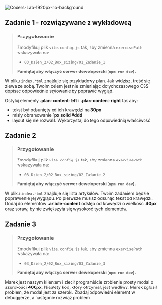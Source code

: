 ![Coders-Lab-1920px-no-background](https://user-images.githubusercontent.com/30623667/104709394-2cabee80-571f-11eb-9518-ea6a794e558e.png)


## Zadanie 1 - rozwiązywane z wykładowcą

> ### Przygotowanie
>
> Zmodyfikuj plik `vite.config.js` tak, aby zmienna `exercisePath` wskazywała na:
>
> - `03_Dzien_2/02_Box_sizing/01_Zadanie_1`
>
> **Pamiętaj aby włączyć serwer deweloperski (`npm run dev`).**

W pliku `index.html` znajduje się przykładowy plan. Jak widzisz, treść się zlewa ze sobą. Twoim celem jest nie zmieniając dotychczasowego CSS dopisać odpowiednie stylowanie by poprawić wygląd.

Ostyluj elementy **.plan-content-left** i **.plan-content-right** tak aby:

- tekst był odsunięty od ich krawędzi na **30px**
- miały obramowanie **1px solid #ddd**
- layout się nie rozwalił. Wykorzystaj do tego odpowiednią właściwość


## Zadanie 2

> ### Przygotowanie
>
> Zmodyfikuj plik `vite.config.js` tak, aby zmienna `exercisePath` wskazywała na:
>
> - `03_Dzien_2/02_Box_sizing/02_Zadanie_2`
>
> **Pamiętaj aby włączyć serwer deweloperski (`npm run dev`).**

W pliku `index.html` znajduje się lista artykułów. Twoim zadaniem będzie poprawienie jej wyglądu. Po pierwsze musisz odsunąć tekst od krawędzi. Dodaj do elementów **.article-content** odstęp od krawędzi o wielkości **40px** oraz spraw, by nie zwiększyła się wysokość tych elementów.


## Zadanie 3

> ### Przygotowanie
>
> Zmodyfikuj plik `vite.config.js` tak, aby zmienna `exercisePath` wskazywała na:
>
> - `03_Dzien_2/02_Box_sizing/03_Zadanie_3`
>
> **Pamiętaj aby włączyć serwer deweloperski (`npm run dev`).**

Marek jest naszym klientem i zlecił programiście zrobienie prosty modal o szerokości **400px**. Niestety kod, który otrzymał, jest wadliwy. Marek zgłosił problem, że modal jest za szeroki. Zbadaj odpowiedni element w debuggerze, a następnie rozwiąż problem.
